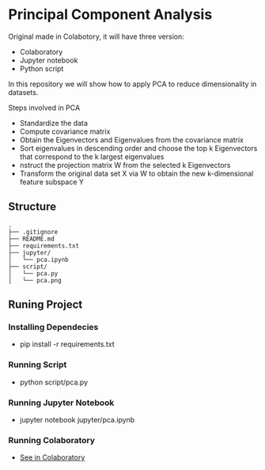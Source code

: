 # Principal Component Analysis

Original made in Colabotory, it will have three version:

* Colaboratory
* Jupyter notebook
* Python script

In this repository  we will show how to apply PCA to reduce dimensionality in datasets.

Steps involved in PCA

* Standardize the data
* Compute covariance matrix
* Obtain the Eigenvectors and Eigenvalues from the covariance matrix
* Sort eigenvalues in descending order and choose the top k Eigenvectors that correspond to the k largest eigenvalues
* nstruct the projection matrix W from the selected k Eigenvectors
* Transform the original data set X via W to obtain the new k-dimensional feature subspace Y

## Structure

```
.
├── .gitignore 
├── README.md
├── requirements.txt
├── jupyter/
│   └── pca.ipynb
├── script/
│   └── pca.py
│   └── pca.png
```

## Runing Project

### Installing Dependecies

* pip install -r requirements.txt

### Running Script

* python script/pca.py

### Running Jupyter Notebook

* jupyter notebook jupyter/pca.ipynb

### Running Colaboratory

* [See in Colaboratory](https://colab.research.google.com/drive/1oF_GRtYW3AlXGwqSsQFMvW-AACh2HcRn)
